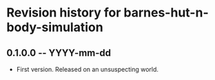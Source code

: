 # Revision history for barnes-hut-n-body-simulation

## 0.1.0.0 -- YYYY-mm-dd

* First version. Released on an unsuspecting world.
